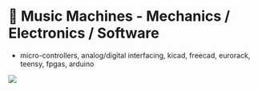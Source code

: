 # 🔭 Music Machines - Mechanics / Electronics / Software
- micro-controllers, analog/digital interfacing, kicad, freecad, eurorack, teensy, fpgas, arduino

![](https://github-readme-stats.vercel.app/api?username=newdigate&count_private=true&show_icons=true)
